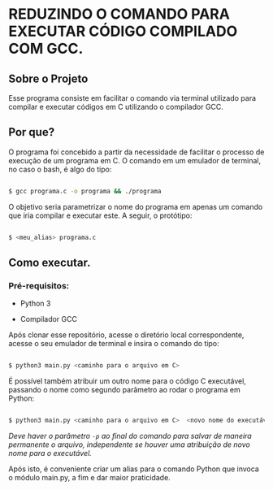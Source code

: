 
# REDUZINDO O COMANDO PARA EXECUTAR CÓDIGO COMPILADO COM GCC.

  

## Sobre o Projeto

  

Esse programa consiste em facilitar o comando via terminal utilizado para compilar e executar códigos em C utilizando o compilador GCC.

  

## Por que?

O programa foi concebido a partir da necessidade de facilitar o processo de execução de um programa em C. O comando em um emulador de terminal, no caso o bash, é algo do tipo:

  

```bash

$ gcc programa.c -o programa && ./programa

```

  

O objetivo seria parametrizar o nome do programa em apenas um comando que iria compilar e executar este. A seguir, o protótipo:

  

```bash

$ <meu_alias> programa.c

```

  

## Como executar.

  

### Pré-requisitos:

- Python 3

- Compilador GCC

  

Após clonar esse repositório, acesse o diretório local correspondente, acesse o seu emulador de terminal e insira o comando do tipo:

  

```bash

$ python3 main.py <caminho para o arquivo em C>

```

  

É possível também atribuir um outro nome para o código C executável, passando o nome como segundo parâmetro ao rodar o programa em Python:

  

```bash

$ python3 main.py <caminho para o arquivo em C>  <novo nome do executável> -p

```

*Deve haver o parâmetro ``` -p ``` ao final do comando para salvar de maneira permanente o arquivo, independente se houver uma atribuição de novo nome para o executável.*

Após isto, é conveniente criar um alias para o comando Python que invoca o módulo main.py, a fim e dar maior praticidade.
